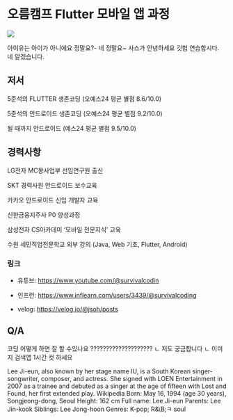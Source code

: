 # 오름캠프 Flutter 모바일 앱 과정

<img src="https://static.aiffel.io/assets/flutter/ohjoonseok-v2.png">

아이유는 아이가 아니에요 정말요?- 네 정말요~ 사스가 
안녕하세요
깃헙 연습합시다.
네 알겠습니다.

## 저서
5준석의 FLUTTER 생존코딩 (오예스24 평균 별점 8.6/10.0)

5준석의 안드로이드 생존코딩 (오예스24 평균 별점 9.2/10.0)

될 때까지 안드로이드 (예스24 평균 별점 9.5/10.0)

## 경력사항
LG전자 MC몽사업부 선임연구원 출신

SKT 경력사원 안드로이드 보수교육

카카오 안드로이드 신입 개발자 교육

신한금융지주사 P0  양성과정

삼성전자 CS아카데미 ‘모바일 전문지식’ 교육

수원 세민직업전문학교 외부 강의 (Java, Web 기초, Flutter, Android)

### 링크
* 유튜브: https://www.youtube.com/@survivalcodin

* 인프런: https://www.inflearn.com/users/3439/@survivalcoding

* velog: https://velog.io/@jsoh/posts

## Q/A
코딩 어떻게 하면 잘 할 수있나요 ????????????????????
ㄴ 저도 궁금합니다
ㄴ 이미지 검색앱 1시간 컷 하세요

<English>
Lee Ji-eun, also known by her stage name IU, is a South Korean singer-songwriter, composer, and actress. She signed with LOEN Entertainment in 2007 as a trainee and debuted as a singer at the age of fifteen with Lost and Found, her first extended play. Wikipedia
Born: May 16, 1994 (age 30 years), Songjeong-dong, Seoul
Height: 162 cm
Full name: Lee Ji-eun
Parents: Lee Jin-kook
Siblings: Lee Jong-hoon
Genres: K-pop; R&\B;ㅋ soul
</English>